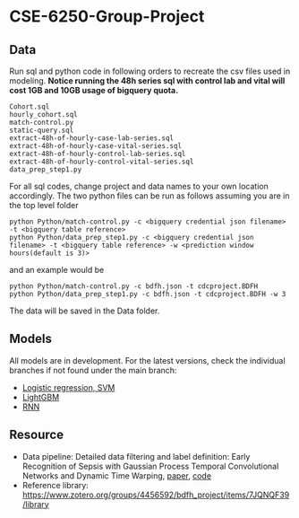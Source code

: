 # CSE-6250-Group-Project

## Data

Run sql and python code in following orders to recreate the csv files used in modeling. **Notice running the 48h series sql with control lab and vital will cost 1GB and 10GB usage of bigquery quota.**

```
Cohort.sql
hourly_cohort.sql
match-control.py
static-query.sql
extract-48h-of-hourly-case-lab-series.sql
extract-48h-of-hourly-case-vital-series.sql
extract-48h-of-hourly-control-lab-series.sql
extract-48h-of-hourly-control-vital-series.sql
data_prep_step1.py
```

For all sql codes, change project and data names to your own location accordingly. The two python files can be run as follows assuming you are in the top level folder
```
python Python/match-control.py -c <bigquery credential json filename> -t <bigquery table reference>
python Python/data_prep_step1.py -c <bigquery credential json filename> -t <bigquery table reference> -w <prediction window hours(default is 3)>
```
and an example would be
```
python Python/match-control.py -c bdfh.json -t cdcproject.BDFH
python Python/data_prep_step1.py -c bdfh.json -t cdcproject.BDFH -w 3
```
The data will be saved in the Data folder. 

## Models

All models are in development. For the latest versions, check the individual branches if not found under the main branch:

* [Logistic regression, SVM](https://github.gatech.edu/amalhotra60/CSE-6250-Group-Project/blob/main/Lightgbm__LR_SVM_Model.ipynb)
* [LightGBM](https://github.gatech.edu/amalhotra60/CSE-6250-Group-Project/blob/lightgbm/Lightgbm_Model.ipynb)
* [RNN](https://github.gatech.edu/amalhotra60/CSE-6250-Group-Project/blob/main/RNN_Model.ipynb)

## Resource

* Data pipeline: Detailed data filtering and label definition: Early Recognition of Sepsis with Gaussian Process Temporal
Convolutional Networks and Dynamic Time Warping, [paper](http://proceedings.mlr.press/v106/moor19a/moor19a.pdf), [code](https://github.com/BorgwardtLab/mgp-tcn/tree/master/src/query)
* Reference library: https://www.zotero.org/groups/4456592/bdfh_project/items/7JQNQF39/library